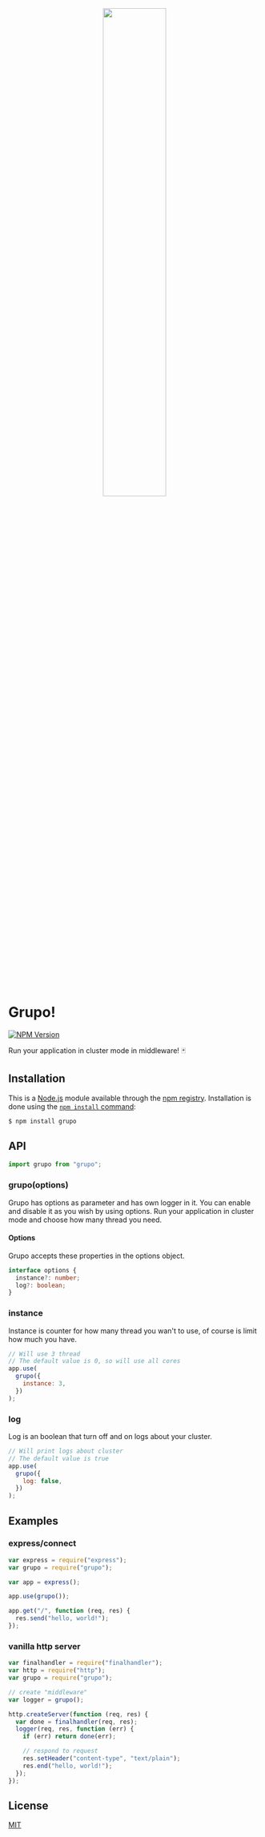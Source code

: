 <center>
<img width="50%" src="https://user-images.githubusercontent.com/53150440/175107210-450ba9f7-661b-488a-aeeb-4f469aecf307.png"></img>
</center>

# Grupo!

[![NPM Version][npm-version-image]][npm-url]

Run your application in cluster mode in middleware! 🃏

## Installation

This is a [Node.js](https://nodejs.org/en/) module available through the
[npm registry](https://www.npmjs.com/). Installation is done using the
[`npm install` command](https://docs.npmjs.com/getting-started/installing-npm-packages-locally):

```sh
$ npm install grupo
```

## API

<!-- eslint-disable no-unused-vars -->

```js
import grupo from "grupo";
```

### grupo(options)

Grupo has options as parameter and has own logger in it. You can enable and disable it as you wish by using options. Run your application in cluster mode and choose how many thread you need.

#### Options

Grupo accepts these properties in the options object.

```ts
interface options {
  instance?: number;
  log?: boolean;
}
```

### instance

Instance is counter for how many thread you wan't to use, of course is limit how much you have.

```js
// Will use 3 thread
// The default value is 0, so will use all cores
app.use(
  grupo({
    instance: 3,
  })
);
```

### log

Log is an boolean that turn off and on logs about your cluster.

```js
// Will print logs about cluster
// The default value is true
app.use(
  grupo({
    log: false,
  })
);
```

## Examples

### express/connect

```js
var express = require("express");
var grupo = require("grupo");

var app = express();

app.use(grupo());

app.get("/", function (req, res) {
  res.send("hello, world!");
});
```

### vanilla http server

```js
var finalhandler = require("finalhandler");
var http = require("http");
var grupo = require("grupo");

// create "middleware"
var logger = grupo();

http.createServer(function (req, res) {
  var done = finalhandler(req, res);
  logger(req, res, function (err) {
    if (err) return done(err);

    // respond to request
    res.setHeader("content-type", "text/plain");
    res.end("hello, world!");
  });
});
```

## License

[MIT](LICENSE)

[npm-url]: https://npmjs.org/package/grupo
[npm-version-image]: https://badgen.net/npm/v/grupo
